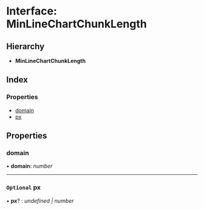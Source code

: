 # Interface: MinLineChartChunkLength

## Hierarchy

* **MinLineChartChunkLength**

## Index

### Properties

* [domain](minlinechartchunklength.md#domain)
* [px](minlinechartchunklength.md#optional-px)

## Properties

###  domain

• **domain**: *number*

___

### `Optional` px

• **px**? : *undefined | number*
